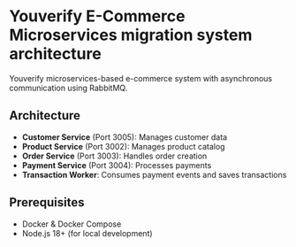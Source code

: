# Youverify E-Commerce Microservices migration system architecture

Youverify microservices-based e-commerce system with asynchronous communication using RabbitMQ.

## Architecture

- **Customer Service** (Port 3005): Manages customer data
- **Product Service** (Port 3002): Manages product catalog
- **Order Service** (Port 3003): Handles order creation
- **Payment Service** (Port 3004): Processes payments
- **Transaction Worker**: Consumes payment events and saves transactions

## Prerequisites

- Docker & Docker Compose
- Node.js 18+ (for local development)

